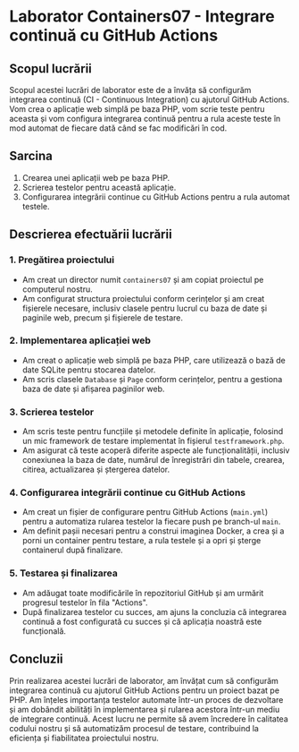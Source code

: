 # Laborator Containers07 - Integrare continuă cu GitHub Actions

## Scopul lucrării

Scopul acestei lucrări de laborator este de a învăța să configurăm integrarea continuă (CI - Continuous Integration) cu ajutorul GitHub Actions. Vom crea o aplicație web simplă pe baza PHP, vom scrie teste pentru aceasta și vom configura integrarea continuă pentru a rula aceste teste în mod automat de fiecare dată când se fac modificări în cod.

## Sarcina

1. Crearea unei aplicații web pe baza PHP.
2. Scrierea testelor pentru această aplicație.
3. Configurarea integrării continue cu GitHub Actions pentru a rula automat testele.

## Descrierea efectuării lucrării

### 1. Pregătirea proiectului

- Am creat un director numit `containers07` și am copiat proiectul pe computerul nostru.
- Am configurat structura proiectului conform cerințelor și am creat fișierele necesare, inclusiv clasele pentru lucrul cu baza de date și paginile web, precum și fișierele de testare.

### 2. Implementarea aplicației web

- Am creat o aplicație web simplă pe baza PHP, care utilizează o bază de date SQLite pentru stocarea datelor.
- Am scris clasele `Database` și `Page` conform cerințelor, pentru a gestiona baza de date și afișarea paginilor web.

### 3. Scrierea testelor

- Am scris teste pentru funcțiile și metodele definite în aplicație, folosind un mic framework de testare implementat în fișierul `testframework.php`.
- Am asigurat că teste acoperă diferite aspecte ale funcționalității, inclusiv conexiunea la baza de date, numărul de înregistrări din tabele, crearea, citirea, actualizarea și ștergerea datelor.

### 4. Configurarea integrării continue cu GitHub Actions

- Am creat un fișier de configurare pentru GitHub Actions (`main.yml`) pentru a automatiza rularea testelor la fiecare push pe branch-ul `main`.
- Am definit pașii necesari pentru a construi imaginea Docker, a crea și a porni un container pentru testare, a rula testele și a opri și șterge containerul după finalizare.

### 5. Testarea și finalizarea

- Am adăugat toate modificările în repozitoriul GitHub și am urmărit progresul testelor în fila "Actions".
- După finalizarea testelor cu succes, am ajuns la concluzia că integrarea continuă a fost configurată cu succes și că aplicația noastră este funcțională.

## Concluzii

Prin realizarea acestei lucrări de laborator, am învățat cum să configurăm integrarea continuă cu ajutorul GitHub Actions pentru un proiect bazat pe PHP. Am înțeles importanța testelor automate într-un proces de dezvoltare și am dobândit abilități în implementarea și rularea acestora într-un mediu de integrare continuă. Acest lucru ne permite să avem încredere în calitatea codului nostru și să automatizăm procesul de testare, contribuind la eficiența și fiabilitatea proiectului nostru.
